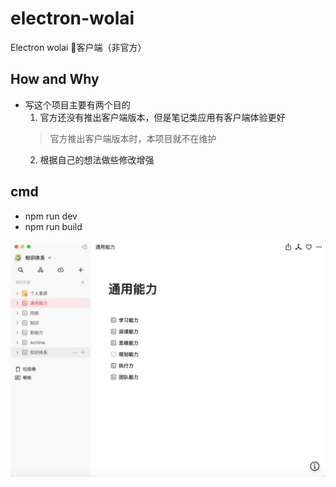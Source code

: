 # electron-wolai
Electron wolai 客户端（非官方）

## How and Why
- 写这个项目主要有两个目的
  1. 官方还没有推出客户端版本，但是笔记类应用有客户端体验更好
    > 官方推出客户端版本时，本项目就不在维护
  2. 根据自己的想法做些修改增强

## cmd
- npm run dev
- npm run build

![](https://raw.githubusercontent.com/denvey/electron-wolai/master/screenshot/1.png)

